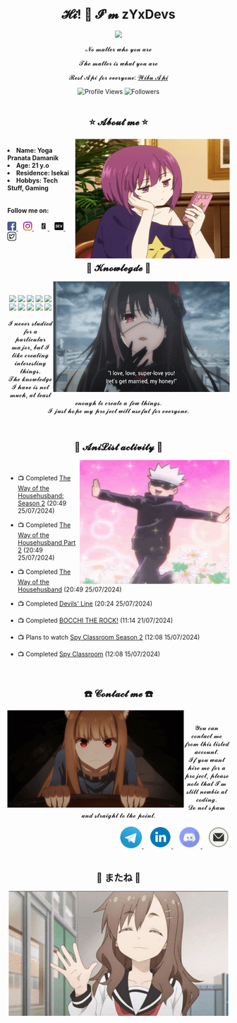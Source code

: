 <h1 align="center">𝓗𝓲! 👋 𝓘'𝓶 zYxDevs</h1>

<div align="center">
  <a href="https://github.com/zYxDevs">
    <img src="https://img.anili.st/user/5393450" width="500"/>
  </a>
  <br>
  <p>𝓝𝓸 𝓶𝓪𝓽𝓽𝓮𝓻 𝔀𝓱𝓸 𝔂𝓸𝓾 𝓪𝓻𝓮</p>
  <p>𝓣𝓱𝓮 𝓶𝓪𝓽𝓽𝓮𝓻 𝓲𝓼 𝔀𝓱𝓪𝓽 𝔂𝓸𝓾 𝓪𝓻𝓮</p>
  <p>𝓡𝓮𝓼𝓽 𝓐𝓹𝓲 𝓯𝓸𝓻 𝓮𝓿𝓮𝓻𝔂𝓸𝓷𝓮: <a href="https://wibu-api.eu.org">𝓦𝓲𝓫𝓾 𝓐𝓹𝓲</a></p>
</div>

<div align="center">
  <img src="https://komarev.com/ghpvc/?username=zYxDevs&color=blue&style=flat&label=Profile+Views" alt="Profile Views"/>
  <img src="https://img.shields.io/github/followers/zYxDevs?label=Followers" style="float:left, margin-right:10px" alt="Followers"/>
</div>

<br>
<h2 align="center">⭐ 𝓐𝓫𝓸𝓾𝓽 𝓶𝓮 ⭐</h2>
<div align="center">
  <img src="https://raw.githubusercontent.com/zYxDevs/zYxDevs/main/assets/shion_yozakura.gif" height="270" width="350" align="right">
</div>

<br>
<div align="left">
  <li><b>Name: Yoga Pranata Damanik</b></li>
  <li><b>Age: 21 y.o</b></li>
  <li><b>Residence: Isekai</b></li>
  <li><b>Hobbys: Tech Stuff, Gaming</b></li>
  <br><br>
  <b>Follow me on:</b><br><br>
  <a href="https://fb.me/yoga.xvip">
    <img src="https://raw.githubusercontent.com/CyberID-Ltd/zYxDevs-Profile-Requirements/main/174848.svg" alt="facebook" width="20" height="20"/>
  </a>&nbsp;&nbsp;
  <a href="https://instagram.com/itzme.yoga.id">
    <img src="https://raw.githubusercontent.com/CyberID-Ltd/zYxDevs-Profile-Requirements/main/174855.svg" alt="instagram" width="20" height="20">
  </a>&nbsp;&nbsp;
  <a href="https://tiktok.com/@yuzato">
    <img src="https://raw.githubusercontent.com/zYxDevs/zYxDevs/main/assets/tiktok.svg" alt="tiktok" width="20" height="20">
  </a>&nbsp;&nbsp;
  <a href="https://dev.to/zyxdevs">
    <img src="https://raw.githubusercontent.com/zYxDevs/zYxDevs/main/assets/dev_to.svg" alt="dev.to" width="20" height="20">
  </a>&nbsp;&nbsp;
  <a href="https://twitter.com/AccountYoga">
    <img src="https://raw.githubusercontent.com/CyberID-Ltd/zYxDevs-Profile-Requirements/main/466963.png" alt="twitter" width="20" height="20"/>
  </a>
</div>

<br>
<h2 align="center">📇 𝓚𝓷𝓸𝔀𝓵𝓮𝓰𝓭𝓮 📇</h2>
<div align="center">
  <img src="https://raw.githubusercontent.com/zYxDevs/zYxDevs/main/assets/kurumi_daisuki.gif" align="right" height="250" width="400"/>
</div>

<div>
  <br>
  <p align="center">
    <img src="https://img.shields.io/badge/python%20-%23323330.svg?&style=for-the-badge&logo=python"/>
    <img src="https://img.shields.io/badge/oracle%20-%23323330.svg?&style=for-the-badge&logo=oracle"/>
    <img src="https://img.shields.io/badge/vercel%20-%23323330.svg?&style=for-the-badge&logo=vercel"/>
    <img src="https://img.shields.io/badge/node.js%20-%23323330.svg?&style=for-the-badge&logo=node.js"/>
    <img src="https://img.shields.io/badge/javascript%20-%23323330.svg?&style=for-the-badge&logo=javascript"/>
    <img src="https://img.shields.io/badge/postgresql%20-%23323330.svg?&style=for-the-badge&logo=postgresql"/>
    <img src="https://img.shields.io/badge/mongodb%20-%23323330.svg?&style=for-the-badge&logo=mongodb"/>
    <img src="https://img.shields.io/badge/git%20-%23323330.svg?&style=for-the-badge&logo=git"/>
    <img src="https://img.shields.io/badge/ubuntu%20-%23323330.svg?&style=for-the-badge&logo=ubuntu"/>
    <img src="https://img.shields.io/badge/android%20-%23323330.svg?&style=for-the-badge&logo=android"/><br><br>
    𝓘 𝓷𝓮𝓿𝓮𝓻 𝓼𝓽𝓾𝓭𝓲𝓮𝓭 𝓯𝓸𝓻 𝓪 𝓹𝓪𝓻𝓽𝓲𝓬𝓾𝓵𝓪𝓻 𝓶𝓪𝓳𝓸𝓻, 𝓫𝓾𝓽 𝓘 𝓵𝓲𝓴𝓮 𝓬𝓻𝓮𝓪𝓽𝓲𝓷𝓰 𝓲𝓷𝓽𝓮𝓻𝓮𝓼𝓽𝓲𝓷𝓰 𝓽𝓱𝓲𝓷𝓰𝓼.<br>
    𝓣𝓱𝓮 𝓴𝓷𝓸𝔀𝓵𝓮𝓭𝓰𝓮 𝓘 𝓱𝓪𝓿𝓮 𝓲𝓼 𝓷𝓸𝓽 𝓶𝓾𝓬𝓱, 𝓪𝓽 𝓵𝓮𝓪𝓼𝓽 𝓮𝓷𝓸𝓾𝓰𝓱 𝓽𝓸 𝓬𝓻𝓮𝓪𝓽𝓮 𝓪 𝓯𝓮𝔀 𝓽𝓱𝓲𝓷𝓰𝓼.<br>
    𝓘 𝓳𝓾𝓼𝓽 𝓱𝓸𝓹𝓮 𝓶𝔂 𝓹𝓻𝓸𝓳𝓮𝓬𝓽 𝔀𝓲𝓵𝓵 𝓾𝓼𝓮𝓯𝓾𝓵 𝓯𝓸𝓻 𝓮𝓿𝓮𝓻𝔂𝓸𝓷𝓮.
  </p>
</div>

<br>
<h2 align="center">📝 𝓐𝓷𝓲𝓛𝓲𝓼𝓽 𝓪𝓬𝓽𝓲𝓿𝓲𝓽𝔂 📝</h2>
<div align="center">
  <img src="https://raw.githubusercontent.com/zYxDevs/zYxDevs/main/assets/gojou_satoru.gif" align="right" width="340" height="280"/>
</div>

<br>
<div align="left">
  <!-- ANILIST_ACTIVITY:start -->

- 📺 Completed <a href='https://anilist.co/anime/154982'>The Way of the Househusband: Season 2</a> (20:49 25/07/2024)<br>
- 📺 Completed <a href='https://anilist.co/anime/132193'>The Way of the Househusband Part 2</a> (20:49 25/07/2024)<br>
- 📺 Completed <a href='https://anilist.co/anime/125426'>The Way of the Househusband</a> (20:49 25/07/2024)<br>
- 📺 Completed <a href='https://anilist.co/anime/99531'>Devils' Line</a> (20:24 25/07/2024)<br>
- 📺 Completed <a href='https://anilist.co/anime/130003'>BOCCHI THE ROCK!</a> (11:14 21/07/2024)<br>
- 📺 Plans to watch <a href='https://anilist.co/anime/163542'>Spy Classroom Season 2</a> (12:08 15/07/2024)<br>
- 📺 Completed <a href='https://anilist.co/anime/146323'>Spy Classroom</a> (12:08 15/07/2024)<br>

  <!-- ANILIST_ACTIVITY:end -->
</div>

<br>
<h2 align="center">☎️ 𝓒𝓸𝓷𝓽𝓪𝓬𝓽 𝓶𝓮 ☎️</h2>
<div align="left">
  <img src="https://raw.githubusercontent.com/zYxDevs/zYxDevs/main/assets/holo_angy.gif" align="left" width="400" height="220"/>
</div>

<br>
<p align="center">
  𝓨𝓸𝓾 𝓬𝓪𝓷 𝓬𝓸𝓷𝓽𝓪𝓬𝓽 𝓶𝓮 𝓯𝓻𝓸𝓶 𝓽𝓱𝓲𝓼 𝓵𝓲𝓼𝓽𝓮𝓭 𝓪𝓬𝓬𝓸𝓾𝓷𝓽.<br>
  𝓘𝓯 𝔂𝓸𝓾 𝔀𝓪𝓷𝓽 𝓱𝓲𝓻𝓮 𝓶𝓮 𝓯𝓸𝓻 𝓪 𝓹𝓻𝓸𝓳𝓮𝓬𝓽, 𝓹𝓵𝓮𝓪𝓼𝓮 𝓷𝓸𝓽𝓮 𝓽𝓱𝓪𝓽 𝓘'𝓶 𝓼𝓽𝓲𝓵𝓵 𝓷𝓮𝔀𝓫𝓲𝓮 𝓪𝓽 𝓬𝓸𝓭𝓲𝓷𝓰.<br>
  𝓓𝓸 𝓷𝓸𝓽 𝓼𝓹𝓪𝓶 𝓪𝓷𝓭 𝓼𝓽𝓻𝓪𝓲𝓰𝓱𝓽 𝓽𝓸 𝓽𝓱𝓮 𝓹𝓸𝓲𝓷𝓽.
</p>

<div align="right">
  <a href="https://t.me/Yoga_CIC">
    <img src="https://raw.githubusercontent.com/CyberID-Ltd/zYxDevs-Profile-Requirements/main/Telegram_logo.svg" alt="telegram" width="49" height="49"/>
  </a>&nbsp;&nbsp;
  <a href="https://www.linkedin.com/in/zyxdevs">
    <img src="https://raw.githubusercontent.com/zYxDevs/zYxDevs/main/assets/linkedin.svg" alt="linkedin" width="51" height="51"/>
  </a>&nbsp;&nbsp;
  <a href="https://discordapp.com/users/659718688219332639">
    <img src="https://raw.githubusercontent.com/CyberID-Ltd/zYxDevs-Profile-Requirements/main/discord_101785.svg" width="50.7" height="50.7" alt="discord"/>
  </a>&nbsp;&nbsp;
  <a href="mailto:yoga@isekai.eu.org">
    <img src="https://raw.githubusercontent.com/zYxDevs/zYxDevs/main/assets/email.svg" alt="email" width="50" height="50"/><br>
  </a>
</div>

<br>
<h2 align="center">👋 またね 👋</h2>
<div align="center">
  <img src="https://raw.githubusercontent.com/zYxDevs/zYxDevs/main/assets/hi_goodbye.gif"/>
</div>
